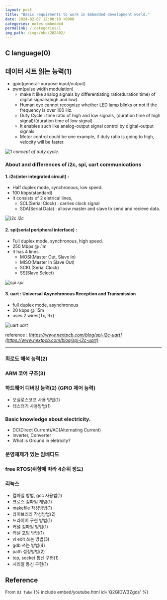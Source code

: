 ```yaml
---
layout: post
title: "Basic requirments to work in Embedded development world."
date: 2024-02-07 12:00:10 +0900
categories: notes embedded
permalink: /:categories/1
img_path: /imgs/ebd/202402/
---
```


## C language(0)

## 데이터 시트 읽는 능력(1)
- gpio(general-purpose input/output)
- pwm(pulse width modulation)
    - make it like analog signals by differentiating ratio(duration time) of digital signals(high and low). 
    - Human eye cannot recognize whether LED lamp blinks or not if the frequency is over 100 Hz.
    - Duty Cycle : time ratio of high and low signals, (duration time of high signal)/(duration time of low signal) 
    - It enables such like analog-output signal control by digital-output signals.
    - Motor control could be one example, if duty ratio is going to high, velocity will be faster.

![1](DutyCycle.jpg)
 _concept of duty cycle._

### About and differences of i2c, spi, uart communications

#### 1. i2c(inter integrated circuit) : 
- Half duplex mode, synchronous, low speed.
- 100 kbps(standard)
- It consists of 2 eletrical lines, 
    - SCL(Serial Clock) : carries clock signal
    - SDA(Serial Data) : allosw master and slave to send and recieve data.

![i2c](I2C-layout.png)
_i2c_

#### 2. spi(serial peripheral interface) : 
- Full duplex mode, synchronous, high speed.
- 250 Mbps @ .1m
- It has 4 lines. 
    - MOSI(Master Out, Slave In)
    - MISO(Master In Slave Out)
    - SCKL(Serial Clock)
    - SS(Slave Select)

![spi](SPI-bus.png)
_spi_

#### 3. uart : Universal Asynchronous Reception and Transmission
- full duplex mode, asynchronous
- 20 kbps @ 15m	
- uses 2 wires(Tx, Rx)

![uart](uart.png)
_uart_

reference : *[https://www.nextpcb.com/blog/spi-i2c-uart](https://www.nextpcb.com/blog/spi-i2c-uart)*

---

### 회로도 해석 능력(2)

### ARM 코어 구조(3)

### 하드웨어 디버깅 능력(2) (GPIO 제어 능력)
- 오실로스코프 사용 방법(1)
- 테스터기 사용방법(1)

### Basic knowledge about electricity.
- DC(Direct Current)/AC(Alternating Current)
- Inverter, Converter
- What is Ground in eletricity?

### 운영체제가 있는 임베디드

### free RTOS(취향에 따라 4순위 정도)

### 리눅스
- 컴파일 방법, gcc 사용법(1)
- 크로스 컴파일 개념(1)
- makefile 작성방법(1)
- 라이브러리 작성방법(2)
- 드라이버 구현 방법(1)
- 커널 컴파일 방법(1)
- 커널 포팅 방법(1)
- vi edit 쓰는 방법(3)
- gdb 쓰는 방법(4)
- path 설정방법(2)
- tcp, socket 통신 구현(1)
- 시리얼 통신 구현(1)

## Reference 
From `OJ Tube`
{% include embed/youtube.html id='Q2GIDW3Zgds' %}
